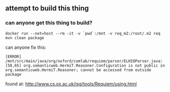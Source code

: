 ## attempt to build this thing

### can anyone get this thing to build?

```
docker run --net=host --rm -it -v `pwd`:/mnt -v req_m2:/root/.m2 req mvn clean package
```

can anyone fix this:
```
[ERROR] /mnt/src/main/java/org/oxford/comlab/requiem/parser/ELHIOParser.java:[58,65] org.semanticweb.HermiT.Reasoner.Configuration is not public in org.semanticweb.HermiT.Reasoner; cannot be accessed from outside package
```

found at:
http://www.cs.ox.ac.uk/isg/tools/Requiem/using.html
